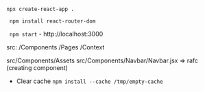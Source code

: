  ``npx create-react-app .``

 `` npm install react-router-dom``

`` npm start`` - http://localhost:3000   

src:
/Components
/Pages
/Context

src/Components/Assets
src/Components/Navbar/Navbar.jsx => rafc  (creating component)

- Clear cache `npm install --cache /tmp/empty-cache`
